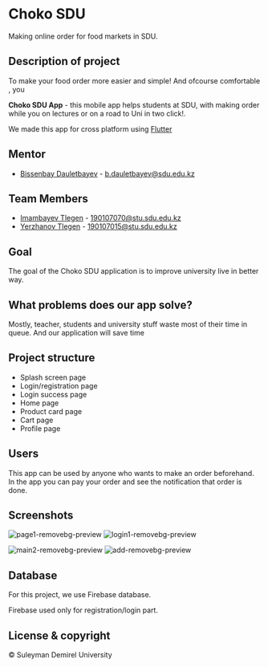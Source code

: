 # Choko SDU
Making online order for food markets in SDU.

## Description of project

To make your food order more easier and simple!
And ofcourse comfortable , you 


**Choko SDU App** - this mobile app helps students at SDU, with making order while you on lectures or on a road to Uni in two click!.

We made this app for cross platform using [Flutter](https://flutter.dev/)

## Mentor
* [Bissenbay Dauletbayev](https://github.com/bissenbay) - b.dauletbayev@sdu.edu.kz


## Team Members
* [Imambayev Tlegen](https://github.com/imambayevtlegen) - 190107070@stu.sdu.edu.kz 
* [Yerzhanov Tlegen](https://github.com/ilyasyerzhanov)   - 190107015@stu.sdu.edu.kz

## Goal

The goal of the Choko SDU application is to improve university live in better way.

## What problems does our app solve?

Mostly, teacher, students and university stuff waste most of their time in queue. And our application will save time

## Project structure

* Splash screen page
* Login/registration page
* Login success page
* Home page
* Product card page
* Cart page
* Profile page

## Users

This app can be used by anyone who wants to make an order beforehand. In the app you can pay your order and see the notification that order is done.

## Screenshots

![page1-removebg-preview](https://github.com/sdu-mp-21/chokosdu/blob/27a3dec1b03251e53b8bbf7acea8b9bf1850b8ad/%D0%BA%D0%B0%D1%80%D1%82.PNG)
![login1-removebg-preview](https://github.com/sdu-mp-21/chokosdu/blob/27a3dec1b03251e53b8bbf7acea8b9bf1850b8ad/%D1%81%D0%B0%D0%B9%D0%BD.PNG)

![main2-removebg-preview](https://github.com/sdu-mp-21/chokosdu/blob/27a3dec1b03251e53b8bbf7acea8b9bf1850b8ad/%D1%85%D0%BE%D1%83%D0%BC.PNG)
![add-removebg-preview](https://github.com/sdu-mp-21/chokosdu/blob/27a3dec1b03251e53b8bbf7acea8b9bf1850b8ad/%D0%BF%D1%80%D0%BE%D0%B4%D1%83%D0%BA%D1%82%20%D1%80%D0%B5%D0%B4.PNG)


## Database

For this project, we use Firebase database.

Firebase used only for registration/login part.


## License & copyright
© Suleyman Demirel University


